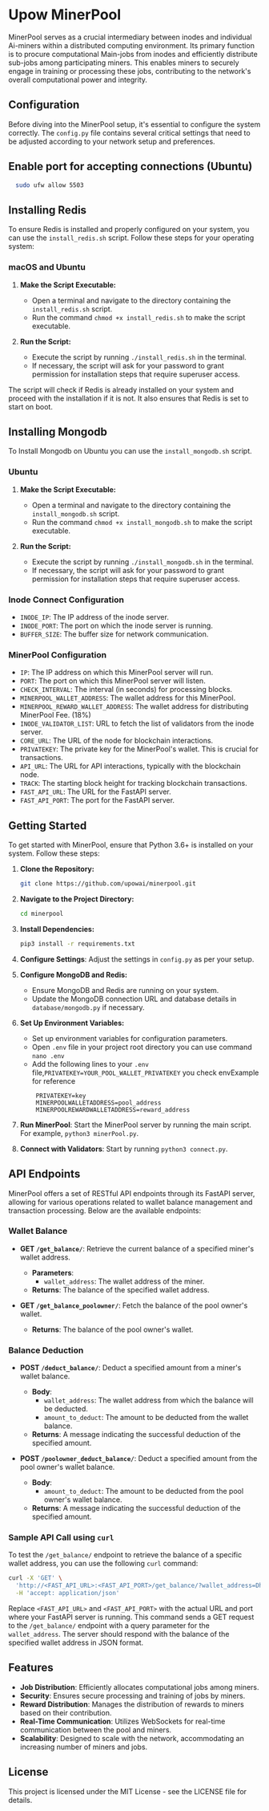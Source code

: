 # Upow MinerPool

MinerPool serves as a crucial intermediary between inodes and individual Ai-miners within a distributed computing environment. Its primary function is to procure computational Main-jobs from inodes and efficiently distribute sub-jobs among participating miners. This enables miners to securely engage in training or processing these jobs, contributing to the network's overall computational power and integrity.

## Configuration

Before diving into the MinerPool setup, it's essential to configure the system correctly. The `config.py` file contains several critical settings that need to be adjusted according to your network setup and preferences.

## Enable port for accepting connections (Ubuntu)

```bash
  sudo ufw allow 5503
```

## Installing Redis

To ensure Redis is installed and properly configured on your system, you can use the `install_redis.sh` script. Follow these steps for your operating system:

### macOS and Ubuntu

1. **Make the Script Executable:**

   - Open a terminal and navigate to the directory containing the `install_redis.sh` script.
   - Run the command `chmod +x install_redis.sh` to make the script executable.

2. **Run the Script:**
   - Execute the script by running `./install_redis.sh` in the terminal.
   - If necessary, the script will ask for your password to grant permission for installation steps that require superuser access.

The script will check if Redis is already installed on your system and proceed with the installation if it is not. It also ensures that Redis is set to start on boot.

## Installing Mongodb

To Install Mongodb on Ubuntu you can use the `install_mongodb.sh` script.

### Ubuntu

1. **Make the Script Executable:**

   - Open a terminal and navigate to the directory containing the `install_mongodb.sh` script.
   - Run the command `chmod +x install_mongodb.sh` to make the script executable.

2. **Run the Script:**
   - Execute the script by running `./install_mongodb.sh` in the terminal.
   - If necessary, the script will ask for your password to grant permission for installation steps that require superuser access.

### Inode Connect Configuration

- `INODE_IP`: The IP address of the inode server.
- `INODE_PORT`: The port on which the inode server is running.
- `BUFFER_SIZE`: The buffer size for network communication.

### MinerPool Configuration

- `IP`: The IP address on which this MinerPool server will run.
- `PORT`: The port on which this MinerPool server will listen.
- `CHECK_INTERVAL`: The interval (in seconds) for processing blocks.
- `MINERPOOL_WALLET_ADDRESS`: The wallet address for this MinerPool.
- `MINERPOOL_REWARD_WALLET_ADDRESS`: The wallet address for distributing MinerPool Fee. (18%)
- `INODE_VALIDATOR_LIST`: URL to fetch the list of validators from the inode server.
- `CORE_URL`: The URL of the node for blockchain interactions.
- `PRIVATEKEY`: The private key for the MinerPool's wallet. This is crucial for transactions.
- `API_URL`: The URL for API interactions, typically with the blockchain node.
- `TRACK`: The starting block height for tracking blockchain transactions.
- `FAST_API_URL`: The URL for the FastAPI server.
- `FAST_API_PORT`: The port for the FastAPI server.

## Getting Started

To get started with MinerPool, ensure that Python 3.6+ is installed on your system. Follow these steps:

1. **Clone the Repository:**

   ```bash
   git clone https://github.com/upowai/minerpool.git
   ```

2. **Navigate to the Project Directory:**

   ```bash
   cd minerpool
   ```

3. **Install Dependencies:**

   ```bash
   pip3 install -r requirements.txt
   ```

4. **Configure Settings**: Adjust the settings in `config.py` as per your setup.
5. **Configure MongoDB and Redis:**
   - Ensure MongoDB and Redis are running on your system.
   - Update the MongoDB connection URL and database details in `database/mongodb.py` if necessary.
6. **Set Up Environment Variables:**
   - Set up environment variables for configuration parameters.
   - Open `.env` file in your project root directory you can use command `nano .env`
   - Add the following lines to your `.env` file,`PRIVATEKEY=YOUR_POOL_WALLET_PRIVATEKEY` you check envExample for reference
     ```
      PRIVATEKEY=key
      MINERPOOLWALLETADDRESS=pool_address
      MINERPOOLREWARDWALLETADDRESS=reward_address
     ```
7. **Run MinerPool**: Start the MinerPool server by running the main script. For example, `python3 minerPool.py`.
8. **Connect with Validators**: Start by running `python3 connect.py`.

## API Endpoints

MinerPool offers a set of RESTful API endpoints through its FastAPI server, allowing for various operations related to wallet balance management and transaction processing. Below are the available endpoints:

### Wallet Balance

- **GET `/get_balance/`**: Retrieve the current balance of a specified miner's wallet address.

  - **Parameters**:
    - `wallet_address`: The wallet address of the miner.
  - **Returns**: The balance of the specified wallet address.

- **GET `/get_balance_poolowner/`**: Fetch the balance of the pool owner's wallet.
  - **Returns**: The balance of the pool owner's wallet.

### Balance Deduction

- **POST `/deduct_balance/`**: Deduct a specified amount from a miner's wallet balance.

  - **Body**:
    - `wallet_address`: The wallet address from which the balance will be deducted.
    - `amount_to_deduct`: The amount to be deducted from the wallet balance.
  - **Returns**: A message indicating the successful deduction of the specified amount.

- **POST `/poolowner_deduct_balance/`**: Deduct a specified amount from the pool owner's wallet balance.
  - **Body**:
    - `amount_to_deduct`: The amount to be deducted from the pool owner's wallet balance.
  - **Returns**: A message indicating the successful deduction of the specified amount.

### Sample API Call using `curl`

To test the `/get_balance/` endpoint to retrieve the balance of a specific wallet address, you can use the following `curl` command:

```bash
curl -X 'GET' \
  'http://<FAST_API_URL>:<FAST_API_PORT>/get_balance/?wallet_address=DhWyMUj2pna2UYbvrqULyLf6dEo2MNzPHA7Uh4kBrJGFY' \
  -H 'accept: application/json'
```

Replace `<FAST_API_URL>` and `<FAST_API_PORT>` with the actual URL and port where your FastAPI server is running. This command sends a GET request to the `/get_balance/` endpoint with a query parameter for the `wallet_address`. The server should respond with the balance of the specified wallet address in JSON format.

## Features

- **Job Distribution**: Efficiently allocates computational jobs among miners.
- **Security**: Ensures secure processing and training of jobs by miners.
- **Reward Distribution**: Manages the distribution of rewards to miners based on their contribution.
- **Real-Time Communication**: Utilizes WebSockets for real-time communication between the pool and miners.
- **Scalability**: Designed to scale with the network, accommodating an increasing number of miners and jobs.

## License

This project is licensed under the MIT License - see the LICENSE file for details.
